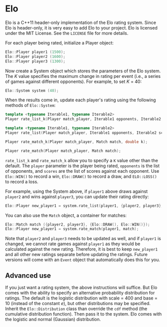 # Elo
Elo is a C++11 header-only implementation of the Elo rating system. Since Elo is header-only, it is very easy to add Elo to your project. Elo is licensed under the MIT License. See the `LICENSE` file for more details.

For each player being rated, initialize a Player object:

```C++
Elo::Player player1 (1500);
Elo::Player player2 (1600);
Elo::Player player3 (1300);

```

Now create a System object which stores the parameters of the Elo system. The *K* value specifies the maximum change in rating per event (i.e., a series of games against different opponents). For example, to set *K* = 40:

```C++
Elo::System system (40);
```

When the results come in, update each player's rating using the following methods of `Elo::System`:
```C++
template <typename Iterable1, typename Iterable2>
Player rate_list_k(Player match_player, Iterable1 opponents, Iterable2 scores, double k);

template <typename Iterable1, typename Iterable2>
Player rate_list(Player match_player, Iterable1 opponents, Iterable2 scores);

Player rate_match_k(Player match_player, Match match, double k);

Player rate_match(Player match_player, Match match);
```

`rate_list_k` and `rate_match_k` allow you to specify a `K` value other than the default. The `player` parameter is the player being rated, `opponents` is the list of opponents, and `scores` are the list of scores against each opponent. Use `Elo::WIN()` to record a win, `Elo::DRAW()` to record a draw, and `ELO::LOSS()` to record a loss.

For example, using the System above, if `player1` above draws against `player2` and wins against `player3`, you can update their rating directly:

```C++
Elo::Player new_player1 = system.rate_list(player1, {player2, player3}, {Elo::DRAW(), Elo::WIN()});
```

You can also use the `Match` object, a container for matches:
```C++
Elo::Match match ({player2, player3}, {Elo::DRAW(), Elo::WIN()});
Elo::Player new_player1 = system.rate_match(player1, match);
```
Note that `player2` and `player3` needs to be updated as well, and if `player1` is changed, we cannot rate games against `player1` as they would be calculated against the new rating. Therefore, it is best to keep `new_player1` and all other new ratings separate before updating the ratings. Future versions will come with an `Event` object that automatically does this for you.

## Advanced use
If you just want a rating system, the above instructions will suffice. But Elo comes with the ability to specify an alternative probability distribution for ratings. The default is the logistic distribution with scale = 400 and base = 10 (instead of the constant *e*), but other distributions may be specified. Inherit the `Elo::Distribution` class than override the `cdf` method (the cumulative distribution function). Then pass it to the system. Elo comes with the logistic and normal (Gaussian) distribution.
